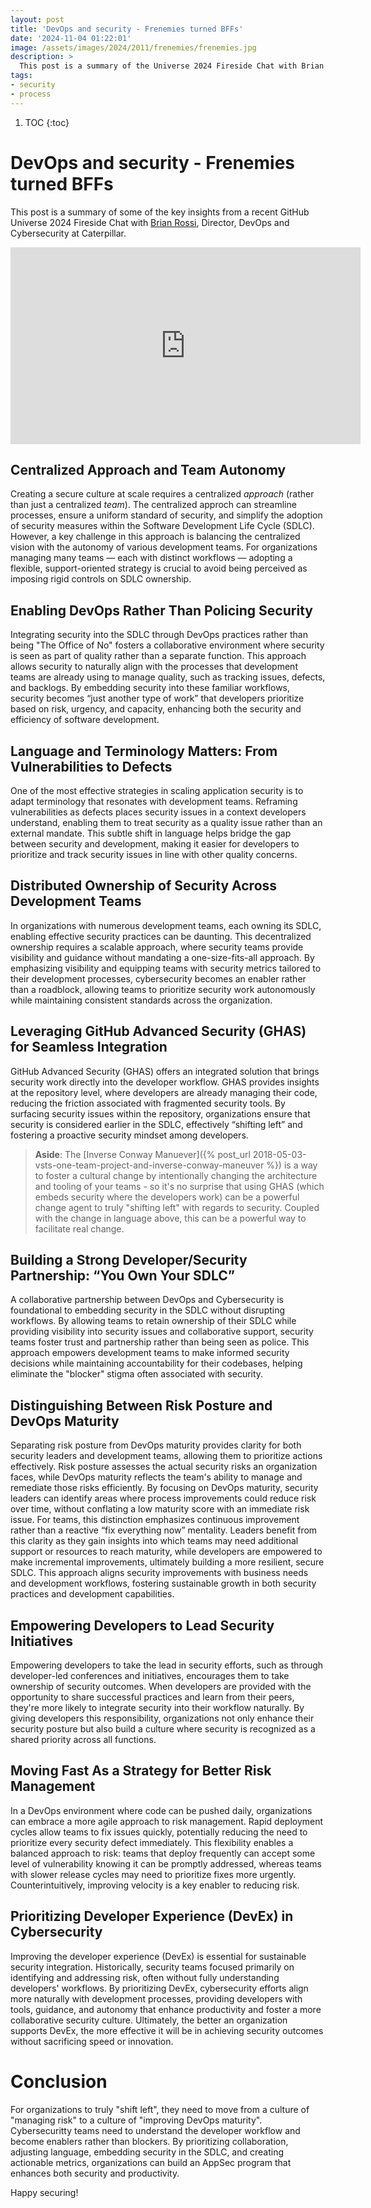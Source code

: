 ```yaml
---
layout: post
title: 'DevOps and security - Frenemies turned BFFs'
date: '2024-11-04 01:22:01'
image: /assets/images/2024/2011/frenemies/frenemies.jpg
description: >
  This post is a summary of the Universe 2024 Fireside Chat with Brian Rossi from Caterpillar Digital.
tags:
- security
- process
---
```


1. TOC
{:toc}

# DevOps and security - Frenemies turned BFFs

This post is a summary of some of the key insights from a recent GitHub Universe 2024 Fireside Chat with [Brian Rossi](https://www.linkedin.com/in/brian-rossi-61b840b/), Director, DevOps and Cybersecurity at Caterpillar.

<div style="text-align: center;">
  <iframe width="560" height="315" src="https://www.youtube.com/embed/yBlDDZhWGj4" frameborder="0" allow="accelerometer; autoplay; clipboard-write; encrypted-media; gyroscope; picture-in-picture" allowfullscreen></iframe>
</div>

## Centralized Approach and Team Autonomy

Creating a secure culture at scale requires a centralized _approach_ (rather than just a centralized _team_). The centralized approch can streamline processes, ensure a uniform standard of security, and simplify the adoption of security measures within the Software Development Life Cycle (SDLC). However, a key challenge in this approach is balancing the centralized vision with the autonomy of various development teams. For organizations managing many teams — each with distinct workflows — adopting a flexible, support-oriented strategy is crucial to avoid being perceived as imposing rigid controls on SDLC ownership.

## Enabling DevOps Rather Than Policing Security

Integrating security into the SDLC through DevOps practices rather than being "The Office of No" fosters a collaborative environment where security is seen as part of quality rather than a separate function. This approach allows security to naturally align with the processes that development teams are already using to manage quality, such as tracking issues, defects, and backlogs. By embedding security into these familiar workflows, security becomes “just another type of work” that developers prioritize based on risk, urgency, and capacity, enhancing both the security and efficiency of software development.

## Language and Terminology Matters: From Vulnerabilities to Defects

One of the most effective strategies in scaling application security is to adapt terminology that resonates with development teams. Reframing vulnerabilities as defects places security issues in a context developers understand, enabling them to treat security as a quality issue rather than an external mandate. This subtle shift in language helps bridge the gap between security and development, making it easier for developers to prioritize and track security issues in line with other quality concerns.

## Distributed Ownership of Security Across Development Teams

In organizations with numerous development teams, each owning its SDLC, enabling effective security practices can be daunting. This decentralized ownership requires a scalable approach, where security teams provide visibility and guidance without mandating a one-size-fits-all approach. By emphasizing visibility and equipping teams with security metrics tailored to their development processes, cybersecurity becomes an enabler rather than a roadblock, allowing teams to prioritize security work autonomously while maintaining consistent standards across the organization.

## Leveraging GitHub Advanced Security (GHAS) for Seamless Integration

GitHub Advanced Security (GHAS) offers an integrated solution that brings security work directly into the developer workflow. GHAS provides insights at the repository level, where developers are already managing their code, reducing the friction associated with fragmented security tools. By surfacing security issues within the repository, organizations ensure that security is considered earlier in the SDLC, effectively “shifting left” and fostering a proactive security mindset among developers.

> **Aside**: The [Inverse Conway Manuever]({% post_url 2018-05-03-vsts-one-team-project-and-inverse-conway-maneuver %}) is a way to foster a cultural change by intentionally changing the architecture and tooling of your teams - so it's no surprise that using GHAS (which embeds security where the developers work) can be a powerful change agent to truly "shifting left" with regards to security. Coupled with the change in language above, this can be a powerful way to facilitate real change.

## Building a Strong Developer/Security Partnership: “You Own Your SDLC”

A collaborative partnership between DevOps and Cybersecurity is foundational to embedding security in the SDLC without disrupting workflows. By allowing teams to retain ownership of their SDLC while providing visibility into security issues and collaborative support, security teams foster trust and partnership rather than being seen as police. This approach empowers development teams to make informed security decisions while maintaining accountability for their codebases, helping eliminate the "blocker" stigma often associated with security.

## Distinguishing Between Risk Posture and DevOps Maturity

Separating risk posture from DevOps maturity provides clarity for both security leaders and development teams, allowing them to prioritize actions effectively. Risk posture assesses the actual security risks an organization faces, while DevOps maturity reflects the team's ability to manage and remediate those risks efficiently. By focusing on DevOps maturity, security leaders can identify areas where process improvements could reduce risk over time, without conflating a low maturity score with an immediate risk issue. For teams, this distinction emphasizes continuous improvement rather than a reactive “fix everything now” mentality. Leaders benefit from this clarity as they gain insights into which teams may need additional support or resources to reach maturity, while developers are empowered to make incremental improvements, ultimately building a more resilient, secure SDLC. This approach aligns security improvements with business needs and development workflows, fostering sustainable growth in both security practices and development capabilities.

## Empowering Developers to Lead Security Initiatives

Empowering developers to take the lead in security efforts, such as through developer-led conferences and initiatives, encourages them to take ownership of security outcomes. When developers are provided with the opportunity to share successful practices and learn from their peers, they're more likely to integrate security into their workflow naturally. By giving developers this responsibility, organizations not only enhance their security posture but also build a culture where security is recognized as a shared priority across all functions.

## Moving Fast As a Strategy for Better Risk Management

In a DevOps environment where code can be pushed daily, organizations can embrace a more agile approach to risk management. Rapid deployment cycles allow teams to fix issues quickly, potentially reducing the need to prioritize every security defect immediately. This flexibility enables a balanced approach to risk: teams that deploy frequently can accept some level of vulnerability knowing it can be promptly addressed, whereas teams with slower release cycles may need to prioritize fixes more urgently. Counterintuitively, improving velocity is a key enabler to reducing risk.

## Prioritizing Developer Experience (DevEx) in Cybersecurity

Improving the developer experience (DevEx) is essential for sustainable security integration. Historically, security teams focused primarily on identifying and addressing risk, often without fully understanding developers' workflows. By prioritizing DevEx, cybersecurity efforts align more naturally with development processes, providing developers with tools, guidance, and autonomy that enhance productivity and foster a more collaborative security culture. Ultimately, the better an organization supports DevEx, the more effective it will be in achieving security outcomes without sacrificing speed or innovation.

# Conclusion

For organizations to truly "shift left", they need to move from a culture of "managing risk" to a culture of "improving DevOps maturity". Cybersecuritty teams need to understand the developer workflow and become enablers rather than blockers. By prioritizing collaboration, adjusting language, embedding security in the SDLC, and creating actionable metrics, organizations can build an AppSec program that enhances both security and productivity.

Happy securing!